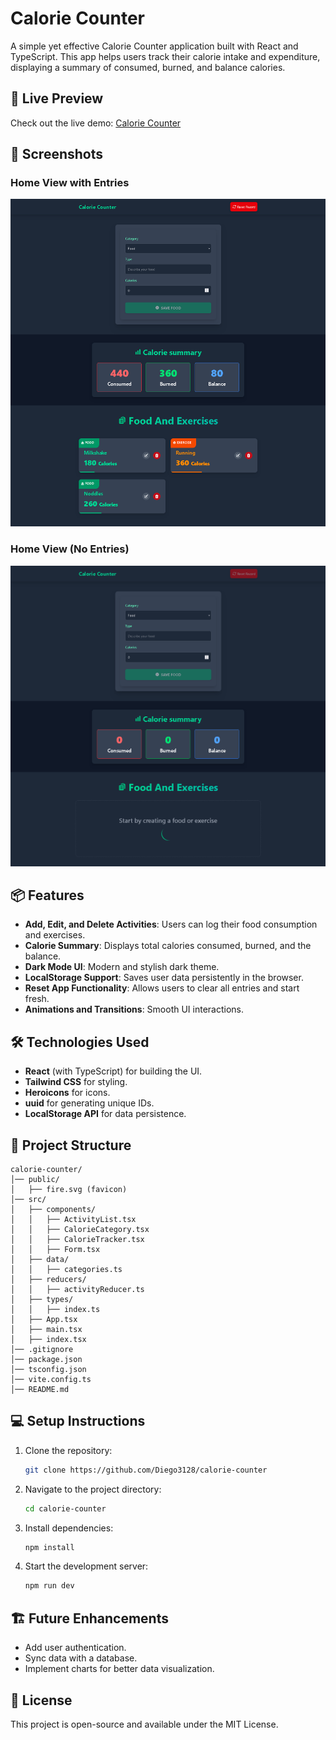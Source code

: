 # Calorie Counter

A simple yet effective Calorie Counter application built with React and TypeScript. This app helps users track their calorie intake and expenditure, displaying a summary of consumed, burned, and balance calories.


## 🚀 Live Preview
Check out the live demo: [Calorie Counter](https://calorie-balance-calculator.netlify.app/)

## 📸 Screenshots
### Home View with Entries
![Screenshot 1](Screenshot-2.png)

### Home View (No Entries)
![Screenshot 2](Screenshot-1.png)

## 📦 Features
- **Add, Edit, and Delete Activities**: Users can log their food consumption and exercises.
- **Calorie Summary**: Displays total calories consumed, burned, and the balance.
- **Dark Mode UI**: Modern and stylish dark theme.
- **LocalStorage Support**: Saves user data persistently in the browser.
- **Reset App Functionality**: Allows users to clear all entries and start fresh.
- **Animations and Transitions**: Smooth UI interactions.

## 🛠️ Technologies Used
- **React** (with TypeScript) for building the UI.
- **Tailwind CSS** for styling.
- **Heroicons** for icons.
- **uuid** for generating unique IDs.
- **LocalStorage API** for data persistence.

## 📂 Project Structure
```
calorie-counter/
│── public/
│   ├── fire.svg (favicon)
│── src/
│   ├── components/
│   │   ├── ActivityList.tsx
│   │   ├── CalorieCategory.tsx
│   │   ├── CalorieTracker.tsx
│   │   ├── Form.tsx
│   ├── data/
│   │   ├── categories.ts
│   ├── reducers/
│   │   ├── activityReducer.ts
│   ├── types/
│   │   ├── index.ts
│   ├── App.tsx
│   ├── main.tsx
│   ├── index.tsx
│── .gitignore
│── package.json
│── tsconfig.json
│── vite.config.ts
│── README.md
```

## 💻 Setup Instructions
1. Clone the repository:
   ```sh
   git clone https://github.com/Diego3128/calorie-counter
   ```
2. Navigate to the project directory:
   ```sh
   cd calorie-counter
   ```
3. Install dependencies:
   ```sh
   npm install
   ```
4. Start the development server:
   ```sh
   npm run dev
   ```

## 🏗️ Future Enhancements
- Add user authentication.
- Sync data with a database.
- Implement charts for better data visualization.

## 📜 License
This project is open-source and available under the MIT License.

